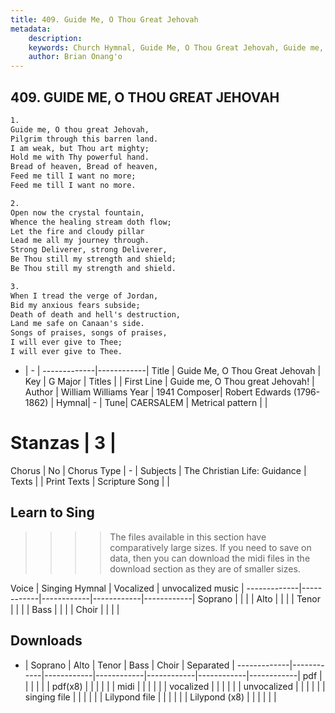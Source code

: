 ```yaml
---
title: 409. Guide Me, O Thou Great Jehovah
metadata:
    description: 
    keywords: Church Hymnal, Guide Me, O Thou Great Jehovah, Guide me, O Thou great Jehovah!, 
    author: Brian Onang'o
---
```



## 409. GUIDE ME, O THOU GREAT JEHOVAH

```txt
1.
Guide me, O thou great Jehovah,
Pilgrim through this barren land.
I am weak, but Thou art mighty;
Hold me with Thy powerful hand.
Bread of heaven, Bread of heaven,
Feed me till I want no more;
Feed me till I want no more.

2.
Open now the crystal fountain,
Whence the healing stream doth flow;
Let the fire and cloudy pillar
Lead me all my journey through.
Strong Deliverer, strong Deliverer,
Be Thou still my strength and shield;
Be Thou still my strength and shield.

3.
When I tread the verge of Jordan,
Bid my anxious fears subside;
Death of death and hell's destruction,
Land me safe on Canaan's side.
Songs of praises, songs of praises,
I will ever give to Thee;
I will ever give to Thee.
```

- |   -  |
-------------|------------|
Title | Guide Me, O Thou Great Jehovah |
Key | G Major |
Titles |  |
First Line | Guide me, O Thou great Jehovah! |
Author | William Williams
Year | 1941
Composer| Robert Edwards (1796-1862) |
Hymnal|  - |
Tune| CAERSALEM |
Metrical pattern | |
# Stanzas | 3 |
Chorus | No |
Chorus Type | - |
Subjects | The Christian Life: Guidance |
Texts |  |
Print Texts | 
Scripture Song |  |
  
## Learn to Sing

>>>> The files available in this section have comparatively large sizes. If you need to save on data, then you can download the midi files in the download section as they are of smaller sizes.

Voice |  Singing Hymnal | Vocalized | unvocalized music |
-------------|------------|------------|------------|------------|
Soprano | | | |
Alto | | | |
Tenor | | | |
Bass | | | |
Choir | | | |

## Downloads

- |  Soprano | Alto | Tenor | Bass | Choir | Separated |
-------------|------------|------------|------------|------------|------------|------------|
pdf | | | | | |
pdf(x8) | | | | | |
midi | | | | | |
vocalized | | | | | |
unvocalized | | | | | |
singing file | | | | | |
Lilypond file | | | | | |
Lilypond (x8) | | | | | |
  